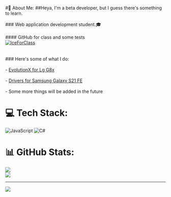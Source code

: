 #💫 About Me:
##Heya, I'm a beta developer, but I guess there's something to learn.<br><br>### Web application development student.🎓<br><br>#### GitHub for class and some tests<br>[<img alt="IceForClass" src="https://images.weserv.nl/?url=https://avatars.githubusercontent.com/u/146034810?v=4&w=45&fit=cover&mask=circle&maxage=7d" />](https://github.com/IceForClass)<br><br><br>### Here's some of what I do:<br><br>- [EvolutionX for Lg G8x](https://github.com/Icesito68/Evolution-X-Lg-G8x)<br><br>- [Drivers for Samsung Galaxy S21 FE](https://github.com/IceForClass/Galaxy_S21_FE_5G_Drivers)<br><br>- Some more things will be added in the future


# 💻 Tech Stack:
![JavaScript](https://img.shields.io/badge/javascript-%23323330.svg?style=for-the-badge&logo=javascript&logoColor=%23F7DF1E) ![C#](https://img.shields.io/badge/c%23-%23239120.svg?style=for-the-badge&logo=csharp&logoColor=white)
# 📊 GitHub Stats:
![](https://github-readme-stats.vercel.app/api?username=Icesito68&theme=transparent&hide_border=true&include_all_commits=false&count_private=false)<br/>
![](https://github-readme-stats.vercel.app/api/top-langs/?username=Icesito68&theme=transparent&hide_border=true&include_all_commits=false&count_private=false&layout=compact)

---
[![](https://visitcount.itsvg.in/api?id=Icesito68&icon=0&color=0)](https://visitcount.itsvg.in)

<!-- Proudly created with GPRM ( https://gprm.itsvg.in ) -->
